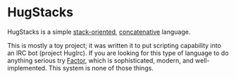 HugStacks
=========

HugStacks is a simple [stack-oriented][stacklang], [concatenative][catlang] language.

This is mostly a toy project; it was written it to put scripting capability into an IRC bot
(project HugIrc). If you are looking for this type of language to do anything serious try
[Factor][factor], which is sophisticated, modern, and well-implemented. This system is none
of those things.


  [stacklang]: http://en.wikipedia.org/wiki/Stack-oriented_programming_language
  [catlang]: http://en.wikipedia.org/wiki/Concatenative_programming_language
  [factor]: http://factorcode.org/
